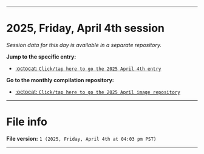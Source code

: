 
***

# 2025, Friday, April 4th session

_Session data for this day is available in a separate repository._

**Jump to the specific entry:**

- [:octocat: `Click/tap here to go the 2025 April 4th entry`](https://github.com/seanpm2001/SeansLifeArchive_Images_MotorWorld_CarFactory_Y2025_V4/tree/SeansLifeArchive_Images_MotorWorld_CarFactory_Y2025_V4_Main-dev/2025/04_April/04/)

**Go to the monthly compilation repository:**

- [:octocat: `Click/tap here to go the 2025 April image repository`](https://github.com/seanpm2001/SeansLifeArchive_Images_MotorWorld_CarFactory_Y2025_V4/)

***

# File info

**File version:** `1 (2025, Friday, April 4th at 04:03 pm PST)`

***
